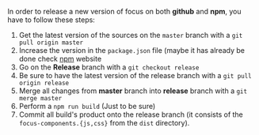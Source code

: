 In order to release a new version of focus on both **github** and **npm**, you have to follow these steps:

1. Get the latest version of the sources on the `master` branch with a `git pull origin master`
2. Increase the version in the `package.json` file (maybe it has already be done check [npm](https://www.npmjs.com/package/focusjs-components) website  
3. Go on the **Release** branch with a `git checkout release`
4. Be sure to have the latest version of the release branch with a `git pull origin release`
5. Merge all changes from **master** branch into **release** branch with a `git merge master`
6. Perform a `npm run build` (Just to be sure)
7. Commit all build's product onto the release branch (it consists of the `focus-components.{js,css}` from the `dist` directory).
